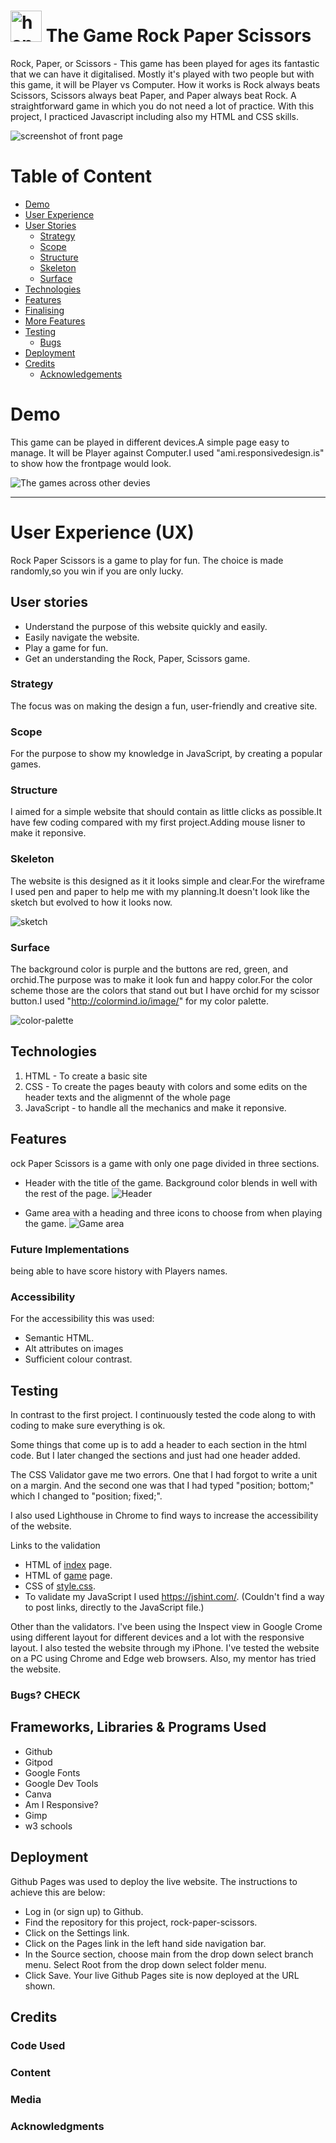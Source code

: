 #  <img src="assets/images/logo.png" width=50 alt="hands rock paper scissors logo" id="intro"/> The Game Rock Paper Scissors 
 
Rock, Paper, or Scissors - This game has been played for ages its fantastic that we can have it digitalised. Mostly it's played with two people but with this game, it will be Player vs Computer. How it works is  Rock always beats Scissors, Scissors always beat Paper, and Paper always beat Rock. A straightforward game in which you do not need a lot of practice. With this project, I practiced Javascript including also my HTML and CSS skills. </a>

<img src="assets/images/rps.png" alt="screenshot of front page"/> 

# Table of Content


- <a href="#demo">Demo</a>
- <a href="#ux">User Experience</a>
- <a href="#user-stories">User Stories</a>
  - <a href="#strategy">Strategy</a>
  - <a href="#scope">Scope</a>
  - <a href="#structure">Structure</a>
  - <a href="#skeleton">Skeleton</a>
  - <a href="#surface">Surface</a>
- <a href="#technologies">Technologies</a>
- <a href="#features">Features</a>
- <a href="#finalising">Finalising</a>
- <a href="#more-features">More Features</a>
- <a href="#testing">Testing</a>
  - <a href="#bugs">Bugs</a>
- <a href="#deployment">Deployment</a>
- <a href="#credits">Credits</a>
  - <a href="#acknowledgements">Acknowledgements</a>

# <a id="demo"></a>Demo
This game can be played in different devices.A simple page easy to manage.
It will be Player against Computer.I used "ami.responsivedesign.is" to show how the frontpage would look.

<img src="assets/images/ami.png" alt="The games across other devies">
<hr>

# <a id="ux"></a> User Experience (UX)

Rock Paper Scissors is a game to play for fun. 
The choice is made randomly,so you win if you are only lucky.

## <a id="user-stories"></a>User stories

- Understand the purpose of this website quickly and easily.
- Easily navigate the website.
- Play a game for fun.
- Get an understanding the Rock, Paper, Scissors game.

### <a id="strategy"></a>Strategy

The focus was on making the design a fun, user-friendly and creative site.

### <a id="scope"></a>Scope

For the purpose to show my knowledge in JavaScript, by creating a popular games.

### <a id="structure"></a>Structure

I aimed for a simple website that should contain as little clicks as possible.It have few coding compared with my first project.Adding mouse lisner to make it reponsive.

### <a id="skeleton"></a>Skeleton
The website is this designed as it it looks simple and clear.For the wireframe I used pen and paper to help me with my planning.It doesn't look like the sketch but evolved to how it looks now.

<img src="assets/images/sketch.jpg" alt="sketch"/>

### <a id="surface"></a>Surface

The background color is purple and the buttons are red, green, and orchid.The purpose was to make it look fun and happy color.For the color scheme those are the colors that stand out but I have orchid for my scissor button.I used "http://colormind.io/image/" for my color palette.

<img src="assets/images/color-palette.png" alt="color-palette"/>

## <a id="technologies"></a>Technologies

1. HTML - To create a basic site
2. CSS - To create the pages beauty with colors and some edits on the header texts and the aligmennt of the whole page
3. JavaScript - to handle all the mechanics and make it reponsive.

## <a id="features"></a>Features

ock Paper Scissors is a game with only one page divided in three sections.

* Header with the title of the game. Background color blends in well with the rest of the page. 
![Header](assets/images/readme/rps-header.png)

* Game area with a heading and three icons to choose from when playing the game. 
![Game area](assets/images/readme/rps-game-area.png)

### Future Implementations
being able to have score history with Players names.

### Accessibility

For the accessibility this was used:
- Semantic HTML.
- Alt attributes on images
- Sufficient colour contrast.

## <a id="testing"></a>Testing

In contrast to the first project. I continuously tested the code along to with coding to make sure everything is ok.

Some things that come up is to add a header to each section in the html code. But I later changed the sections and just had one header added.

The CSS Validator gave me two errors. One that I had forgot to write a unit on a margin. And the second one was that I had typed "position; bottom;"
which I changed to "position; fixed;".

I also used Lighthouse in Chrome to find ways to increase the accessibility of the website.<br>

Links to the validation
<ul>
<li> HTML of <a href="https://validator.w3.org/nu/?doc=https%3A%2F%2Frobertahlin.github.io%2Frps-project2b%2Findex.html" target="_blank">index</a> page.</li>
<li> HTML of <a href="https://validator.w3.org/nu/?doc=https%3A%2F%2Frobertahlin.github.io%2Frps-project2b%2Fgame.html" target="_blank">game</a> page.</li>
<li> CSS of <a href="https://jigsaw.w3.org/css-validator/validator?uri=https%3A%2F%2Frobertahlin.github.io%2Frps-project2b%2Fassets%2Fcss%2Fstyle.css&profile=css3svg&usermedium=all&warning=1&vextwarning=&lang=en" target="_blank">style.css</a>.</li>
<li> To validate my JavaScript I  used <a href="https://jshint.com/" target="_blank">https://jshint.com/</a>. (Couldn't find a way to post links, directly to the JavaScript file.)</li>
</ul>

Other than the validators. I've been using the Inspect view in Google Crome using different layout for different devices and a lot with the responsive layout.
I also tested the website through my iPhone.
I've tested the website on a PC using Chrome and Edge web browsers.
Also, my mentor has tried the website. 

### <a id="bugs"></a>Bugs? CHECK

## Frameworks, Libraries & Programs Used

- Github
- Gitpod
- Google Fonts 
- Google Dev Tools 
- Canva
- Am I Responsive? 
- Gimp
- w3 schools

## <a id="deployment"></a>Deployment
Github Pages was used to deploy the live website. The instructions to achieve this are below:

- Log in (or sign up) to Github.
- Find the repository for this project, rock-paper-scissors.
- Click on the Settings link.
- Click on the Pages link in the left hand side navigation bar.
- In the Source section, choose main from the drop down select branch menu. Select Root from the drop down select folder menu.
- Click Save. Your live Github Pages site is now deployed at the URL shown.

## <a id="credits"></a>Credits
### Code Used



### Content



###  Media


  
###  Acknowledgments

 
